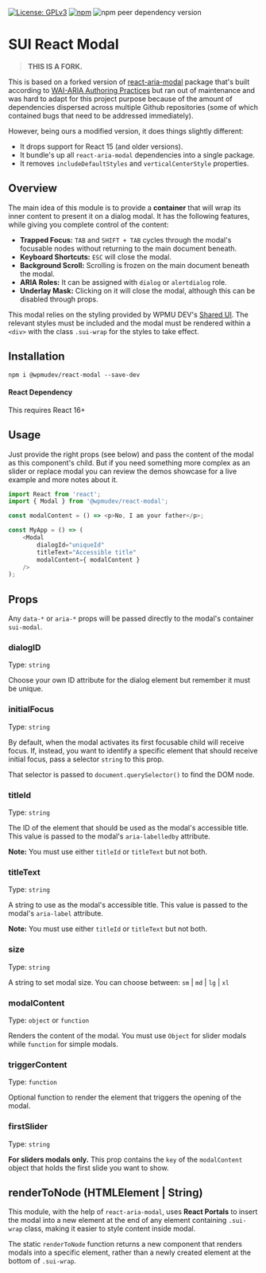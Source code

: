 [![License: GPLv3](https://img.shields.io/badge/License-GPL%20v3-blue.svg?color=green)](http://www.gnu.org/licenses/gpl-3.0)
[![npm](https://img.shields.io/npm/v/@wpmudev/react-button)](https://www.npmjs.com/package/@wpmudev/react-button)
![npm peer dependency version](https://img.shields.io/npm/dependency-version/@wpmudev/react-button/peer/react)

# SUI React Modal

>**THIS IS A FORK.**

This is based on a forked version of [react-aria-modal](https://github.com/davidtheclark/react-aria-modal) package that's built according to [WAI-ARIA Authoring Practices](http://www.w3.org/TR/wai-aria-practices/#dialog_modal) but ran out of maintenance and was hard to adapt for this project purpose because of the amount of dependencies dispersed across multiple Github repositories (some of which contained bugs that need to be addressed immediately).

However, being ours a modified version, it does things slightly different:

- It drops support for React 15 (and older versions).
- It bundle's up all `react-aria-modal` dependencies into a single package.
- It removes `includeDefaultStyles` and `verticalCenterStyle` properties.

## Overview

The main idea of this module is to provide a **container** that will wrap its inner content to present it on a dialog modal. It has the following features, while giving you complete control of the content:
- **Trapped Focus:** `TAB` and `SHIFT + TAB` cycles through the modal's focusable nodes without returning to the main document beneath.
- **Keyboard Shortcuts:** `ESC` will close the modal.
- **Background Scroll:** Scrolling is frozen on the main document beneath the modal.
- **ARIA Roles:** It can be assigned with `dialog` or `alertdialog` role.
- **Underlay Mask:** Clicking on it will close the modal, although this can be disabled through props.

This modal relies on the styling provided by WPMU DEV's [Shared UI](https://github.com/wpmudev/shared-ui). The relevant styles must be included and the modal must be rendered within a `<div>` with the class `.sui-wrap` for the styles to take effect.

## Installation

```
npm i @wpmudev/react-modal --save-dev
```

#### React Dependency
This requires React 16+

## Usage

Just provide the right props (see below) and pass the content of the modal as this component's child. But if you need something more complex as an slider or replace modal you can review the demos showcase for a live example and more notes about it.

```js
import React from 'react';
import { Modal } from '@wpmudev/react-modal';

const modalContent = () => <p>No, I am your father</p>;

const MyApp = () => (
    <Modal
        dialogId="uniqueId"
		titleText="Accessible title"
		modalContent={ modalContent }
	/>
);
```

## Props

Any `data-*` or `aria-*` props will be passed directly to the modal's container `sui-modal`.

### dialogID
Type: `string`

Choose your own ID attribute for the dialog element but remember it must be unique.

### initialFocus
Type: `string`

By default, when the modal activates its first focusable child will receive focus. If, instead, you want to identify a specific element that should receive initial focus, pass a selector `string` to this prop.

That selector is passed to `document.querySelector()` to find the DOM node.

### titleId
Type: `string`

The ID of the element that should be used as the modal's accessible title. This value is passed to the modal's `aria-labelledby` attribute.

**Note:** You must use either `titleId` or `titleText` but not both.

### titleText
Type: `string`

A string to use as the modal's accessible title. This value is passed to the modal's `aria-label` attribute.

**Note:** You must use either `titleId` or `titleText` but not both.

### size
Type: `string`

A string to set modal size. You can choose between: `sm` | `md` | `lg` | `xl`

### modalContent
Type: `object` or `function`

Renders the content of the modal. You must use `Object` for slider modals while `function` for simple modals.

### triggerContent
Type: `function`

Optional function to render the element that triggers the opening of the modal.

### firstSlider
Type: `string`

**For sliders modals only.** This prop contains the `key` of the `modalContent` object that holds the first slide you want to show.

## renderToNode (HTMLElement | String)
This module, with the help of `react-aria-modal`, uses **React Portals** to insert the modal into a new element at the end of any element containing `.sui-wrap` class, making it easier to style content inside modal.

The static `renderToNode` function returns a new component that renders modals into a specific element, rather than a newly created element at the bottom of `.sui-wrap`.